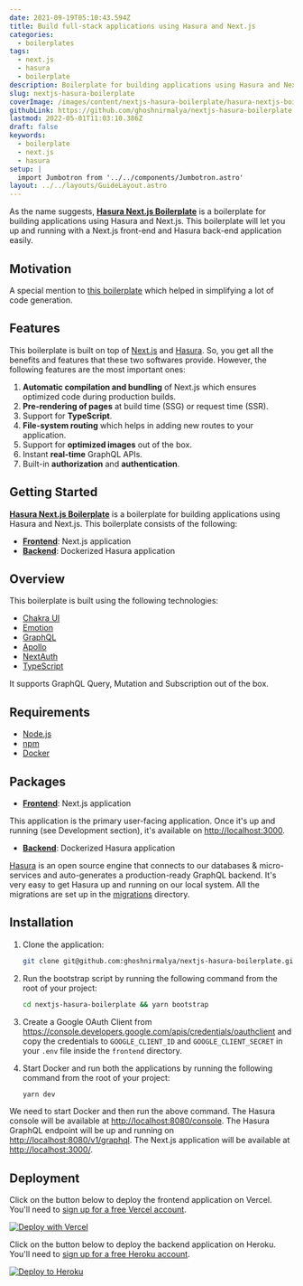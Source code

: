 ```yaml
---
date: 2021-09-19T05:10:43.594Z
title: Build full-stack applications using Hasura and Next.js
categories:
  - boilerplates
tags:
  - next.js
  - hasura
  - boilerplate
description: Boilerplate for building applications using Hasura and Next.js.
slug: nextjs-hasura-boilerplate
coverImage: /images/content/nextjs-hasura-boilerplate/hasura-nextjs-boilerplate.png
githubLink: https://github.com/ghoshnirmalya/nextjs-hasura-boilerplate
lastmod: 2022-05-01T11:03:10.386Z
draft: false
keywords:
  - boilerplate
  - next.js
  - hasura
setup: |
  import Jumbotron from '../../components/Jumbotron.astro'
layout: ../../layouts/GuideLayout.astro
---
```


<Jumbotron
  description="Built on top of Hasura and Next.js"
  githubLink="https://github.com/ghoshnirmalya/nextjs-hasura-boilerplate"
  demoLink="https://nextjs-hasura-boilerplate.vercel.app/"
/>

As the name suggests, [**Hasura Next.js Boilerplate**](https://github.com/ghoshnirmalya/nextjs-hasura-boilerplate) is a boilerplate for building applications using Hasura and Next.js. This boilerplate will let you up and running with a Next.js front-end and Hasura back-end application easily.

## Motivation

A special mention to [this boilerplate](https://github.com/sondh0127/nextjs-hasura-fullstack) which helped in simplifying a lot of code generation.

## Features

This boilerplate is built on top of [Next.js](http://nextjs.org/) and [Hasura](https://hasura.io/). So, you get all the benefits and features that these two softwares provide. However, the following features are the most important ones:

1. **Automatic compilation and bundling** of Next.js which ensures optimized code during production builds.
2. **Pre-rendering of pages** at build time (SSG) or request time (SSR).
3. Support for **TypeScript**.
4. **File-system routing** which helps in adding new routes to your application.
5. Support for **optimized images** out of the box.
6. Instant **real-time** GraphQL APIs.
7. Built-in **authorization** and **authentication**.

## Getting Started

[**Hasura Next.js Boilerplate**](https://github.com/ghoshnirmalya/nextjs-hasura-boilerplate) is a boilerplate for building applications using Hasura and Next.js. This boilerplate consists of the following:

- [**Frontend**](https://github.com/ghoshnirmalya/nextjs-hasura-boilerplate/tree/master/frontend): Next.js application
- [**Backend**](https://github.com/ghoshnirmalya/nextjs-hasura-boilerplate/tree/master/backend): Dockerized Hasura application

## Overview

This boilerplate is built using the following technologies:

- [Chakra UI](https://chakra-ui.com/)
- [Emotion](https://emotion.sh/)
- [GraphQL](https://graphql.org/)
- [Apollo](https://www.apollographql.com/)
- [NextAuth](https://next-auth.js.org/)
- [TypeScript](https://www.typescriptlang.org/)

It supports GraphQL Query, Mutation and Subscription out of the box.

## Requirements

- [Node.js](https://nodejs.org/)
- [npm](https://www.npmjs.com/)
- [Docker](https://www.docker.com/)

## Packages

- [**Frontend**](https://github.com/ghoshnirmalya/nextjs-hasura-boilerplate/tree/master/frontend): Next.js application

This application is the primary user-facing application. Once it's up and running (see Development section), it's available on [http://localhost:3000](http://localhost:3000/).

- [**Backend**](https://github.com/ghoshnirmalya/nextjs-hasura-boilerplate/tree/master/backend): Dockerized Hasura application

[Hasura](https://hasura.io/) is an open source engine that connects to our databases & micro-services and auto-generates a production-ready GraphQL backend. It's very easy to get Hasura up and running on our local system. All the migrations are set up in the [migrations](https://github.com/ghoshnirmalya/nextjs-hasura-trello-clone/tree/master/packages/backend/migrations) directory.

## Installation

1. Clone the application:

   ```bash
   git clone git@github.com:ghoshnirmalya/nextjs-hasura-boilerplate.git
   ```

2. Run the bootstrap script by running the following command from the root of your project:

   ```bash
   cd nextjs-hasura-boilerplate && yarn bootstrap
   ```

3. Create a Google OAuth Client from https://console.developers.google.com/apis/credentials/oauthclient and copy the credentials to `GOOGLE_CLIENT_ID` and `GOOGLE_CLIENT_SECRET` in your `.env` file inside the `frontend` directory.

4. Start Docker and run both the applications by running the following command from the root of your project:

   ```bash
   yarn dev
   ```

We need to start Docker and then run the above command. The Hasura console will be available at [http://localhost:8080/console](http://localhost:8080/console). The Hasura GraphQL endpoint will be up and running on [http://localhost:8080/v1/graphql](http://localhost:8080/v1/graphql). The Next.js application will be available at [http://localhost:3000/](http://localhost:3000/).

## Deployment

Click on the button below to deploy the frontend application on Vercel. You'll need to [sign up for a free Vercel account](https://vercel.com/signup/).

[![Deploy with Vercel](https://vercel.com/button)](https://vercel.com/import/git?s=https%3A%2F%2Fgithub.com%2Fghoshnirmalya%2Fnextjs-hasura-boilerplate%2Ftree%2Fmaster%2Ffrontend&env=NEXT_PUBLIC_API_URL,NEXT_PUBLIC_WS_URL,DATABASE_USERNAME,DATABASE_PASSWORD,DATABASE_HOST,DATABASE_NAME,AUTH_PRIVATE_KEY,NEXTAUTH_URL,GOOGLE_CLIENT_ID,GOOGLE_CLIENT_SECRET&project-name=nextjs-hasura-boilerplate&repo-name=nextjs-hasura-boilerplate)

Click on the button below to deploy the backend application on Heroku. You'll need to [sign up for a free Heroku account](https://signup.heroku.com/).

[![Deploy to
Heroku](https://www.herokucdn.com/deploy/button.svg)](https://heroku.com/deploy?template=https://github.com/ghoshnirmalya/nextjs-hasura-boilerplate)
